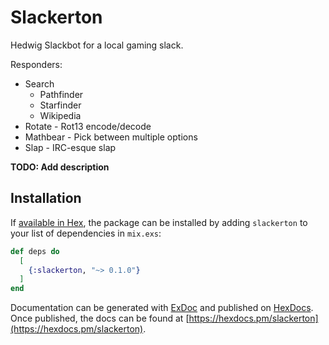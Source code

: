 # Slackerton

Hedwig Slackbot for a local gaming slack.

Responders:

* Search
  * Pathfinder
  * Starfinder
  * Wikipedia
* Rotate - Rot13 encode/decode
* Mathbear - Pick between multiple options
* Slap - IRC-esque slap

**TODO: Add description**

## Installation

If [available in Hex](https://hex.pm/docs/publish), the package can be installed
by adding `slackerton` to your list of dependencies in `mix.exs`:

```elixir
def deps do
  [
    {:slackerton, "~> 0.1.0"}
  ]
end
```

Documentation can be generated with [ExDoc](https://github.com/elixir-lang/ex_doc)
and published on [HexDocs](https://hexdocs.pm). Once published, the docs can
be found at [https://hexdocs.pm/slackerton](https://hexdocs.pm/slackerton).
